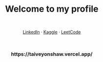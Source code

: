 <h1 align="center">Welcome to my profile</h1>
<br>
<p align="center">
    <a href="https://linkedin.com/in/taiveyonshaw" target="_blank">LinkedIn</a>
    &middot;
    <a href="https://kaggle.com/taiveyonshaw" target="blank">Kaggle</a>
    &middot;
    <a href="https://www.leetcode.com/taiveyonshaw" target="_blank">LeetCode</a>
</p>
<br>
<h3 align="center">https://taiveyonshaw.vercel.app/</h3>
